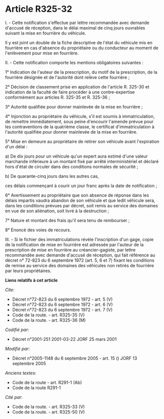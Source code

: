 # Article R325-32

I. - Cette notification s'effectue par lettre recommandée avec demande d'accusé de réception, dans le délai maximal de cinq
jours ouvrables suivant la mise en fourrière du véhicule.

Il y est joint un double de la fiche descriptive de l'état du véhicule mis en fourrière en cas d'absence du propriétaire ou
du conducteur au moment de l'enlèvement pour mise en fourrière.

II. - Cette notification comporte les mentions obligatoires suivantes :

1° Indication de l'auteur de la prescription, du motif de la prescription, de la fourrière désignée et de l'autorité dont
relève cette fourrière ;

2° Décision de classement prise en application de l'article R. 325-30 et indication de la faculté de faire procéder à une
contre-expertise conformément aux articles R. 325-35 et R. 325-36 ;

3° Autorité qualifiée pour donner mainlevée de la mise en fourrière ;

4° Injonction au propriétaire du véhicule, s'il est soumis à immatriculation, de remettre immédiatement, sous peine
d'encourir l'amende prévue pour les contraventions de la quatrième classe, le certificat d'immatriculation à l'autorité
qualifiée pour donner mainlevée de la mise en fourrière.

5° Mise en demeure au propriétaire de retirer son véhicule avant l'expiration d'un délai :

a) De dix jours pour un véhicule qu'un expert aura estimé d'une valeur marchande inférieure à un montant fixé par arrêté
interministériel et déclaré hors d'état de circuler dans des conditions normales de sécurité ;

b) De quarante-cinq jours dans les autres cas,

ces délais commençant à courir un jour franc après la date de notification ;

6° Avertissement au propriétaire que son absence de réponse dans les délais impartis vaudra abandon de son véhicule et que
ledit véhicule sera, dans les conditions prévues par décret, soit remis au service des domaines en vue de son aliénation,
soit livré à la destruction ;

7° Nature et montant des frais qu'il sera tenu de rembourser ;

8° Enoncé des voies de recours.

III. - Si le fichier des immatriculations révèle l'inscription d'un gage, copie de la notification de mise en fourrière est
adressée par l'auteur de la prescription de mise en fourrière au créancier-gagiste, par lettre recommandée avec demande
d'accusé de réception, qui fait référence au décret n° 72-823 du 6 septembre 1972 (art. 5, 6 et 7) fixant les conditions de
remise au service des domaines des véhicules non retirés de fourrière par leurs propriétaires.

**Liens relatifs à cet article**

_Cite_:

  - Décret n°72-823 du 6 septembre 1972 - art. 5 (V)
  - Décret n°72-823 du 6 septembre 1972 - art. 6 (V)
  - Décret n°72-823 du 6 septembre 1972 - art. 7 (V)
  - Code de la route. - art. R325-35 (V)
  - Code de la route. - art. R325-36 (M)

_Codifié par_:

  - Décret n°2001-251 2001-03-22 JORF 25 mars 2001

_Modifié par_:

  - Décret n°2005-1148 du 6 septembre 2005 - art. 15 () JORF 13 septembre 2005

_Anciens textes_:

  - Code de la route - art. R291-1 (Ab)
  - Code de la route R291-1

_Cité par_:

  - Code de la route. - art. R325-33 (V)
  - Code de la route. - art. R325-50 (V)
